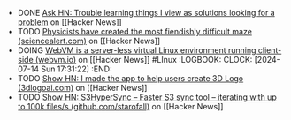 - DONE [Ask HN: Trouble learning things I view as solutions looking for a problem](https://news.ycombinator.com/item?id=40940158) on [[Hacker News]]
- TODO [Physicists have created the most fiendishly difficult maze (sciencealert.com)](https://news.ycombinator.com/item?id=40931590) on [[Hacker News]]
- DOING [WebVM is a server-less virtual Linux environment running client-side (webvm.io)](https://news.ycombinator.com/item?id=40940225) on [[Hacker News]] #LInux
  :LOGBOOK:
  CLOCK: [2024-07-14 Sun 17:31:22]
  :END:
- TODO [Show HN: I made the app to help users create 3D Logo (3dlogoai.com)](https://news.ycombinator.com/item?id=40934573) on [[Hacker News]]
- TODO [Show HN: S3HyperSync – Faster S3 sync tool – iterating with up to 100k files/s (github.com/starofall)](https://news.ycombinator.com/item?id=40908368) on [[Hacker News]]